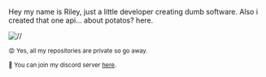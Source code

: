 Hey my name is Riley, just a little developer creating dumb software. Also i created that one api... about potatos? here.

![//](https://i.giphy.com/media/BzyTuYCmvSORqs1ABM/giphy.webp)

<sub>😡 Yes, all my repositories are private so go away.</sub>

<sub>🦖 You can join my discord server [here](https://discord.gg/bxhmeF388E).</sub>
